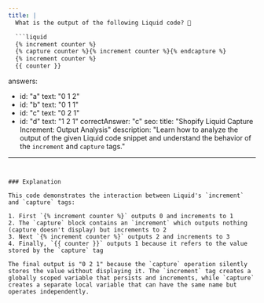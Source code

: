 ```yaml
---
title: |
  What is the output of the following Liquid code? 🔄

  ```liquid
  {% increment counter %}
  {% capture counter %}{% increment counter %}{% endcapture %}
  {% increment counter %}
  {{ counter }}
  ```
answers:
  - id: "a"
    text: "0 1 2"
  - id: "b"
    text: "0 1 1"
  - id: "c"
    text: "0 2 1"
  - id: "d"
    text: "1 2 1"
correctAnswer: "c"
seo:
  title: "Shopify Liquid Capture Increment: Output Analysis"
  description: "Learn how to analyze the output of the given Liquid code snippet and understand the behavior of the `increment` and `capture` tags."
---
```


### Explanation

This code demonstrates the interaction between Liquid's `increment` and `capture` tags:

1. First `{% increment counter %}` outputs 0 and increments to 1
2. The `capture` block contains an `increment` which outputs nothing (capture doesn't display) but increments to 2
3. Next `{% increment counter %}` outputs 2 and increments to 3
4. Finally, `{{ counter }}` outputs 1 because it refers to the value stored by the `capture` tag

The final output is "0 2 1" because the `capture` operation silently stores the value without displaying it. The `increment` tag creates a globally scoped variable that persists and increments, while `capture` creates a separate local variable that can have the same name but operates independently. 